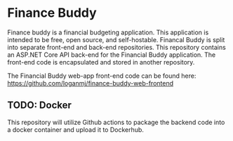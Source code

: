 # Finance Buddy
Finance buddy is a financial budgeting application. This application is intended to be free, open source, and self-hostable. 
Financal Buddy is split into separate front-end and back-end repositories. This repository contains an ASP.NET Core API back-end for the Financial Buddy application.
The front-end code is encapsulated and stored in another repository. 

The Financial Buddy web-app front-end code can be found here: https://github.com/loganmj/finance-buddy-web-frontend

## TODO: Docker
This repository will utilize Github actions to package the backend code into a docker container and upload it to Dockerhub.
